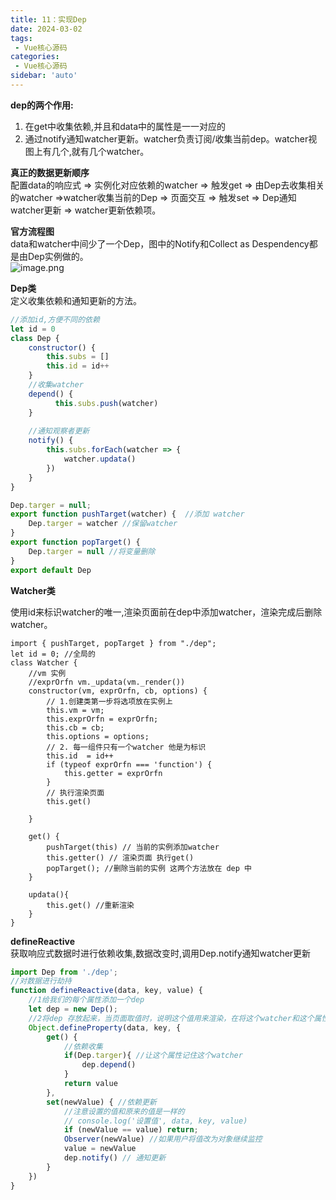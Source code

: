 ```yaml
---
title: 11：实现Dep
date: 2024-03-02 
tags:
 - Vue核心源码
categories:
 - Vue核心源码
sidebar: 'auto'
---
```

**dep的两个作用:**
1. 在get中收集依赖,并且和data中的属性是一一对应的   
2. 通过notify通知watcher更新。watcher负责订阅/收集当前dep。watcher视图上有几个,就有几个watcher。  

**真正的数据更新顺序**  
配置data的响应式 => 实例化对应依赖的watcher => 触发get => 由Dep去收集相关的watcher =>watcher收集当前的Dep => 页面交互 => 触发set => Dep通知watcher更新 => watcher更新依赖项。  

**官方流程图**  
data和watcher中间少了一个Dep，图中的Notify和Collect as Despendency都是由Dep实例做的。  
![image.png](/vuecode/dep-watcher.png)  

**Dep类**  
定义收集依赖和通知更新的方法。
``` js
//添加id,方便不同的依赖
let id = 0
class Dep {
    constructor() {
        this.subs = []
        this.id = id++
    }
    //收集watcher 
    depend() {
          this.subs.push(watcher)
    }
  
    //通知观察者更新
    notify() {
        this.subs.forEach(watcher => {
            watcher.updata()
        })
    }
}

Dep.targer = null;
export function pushTarget(watcher) {  //添加 watcher
    Dep.targer = watcher //保留watcher
}
export function popTarget() {
    Dep.targer = null //将变量删除
}
export default Dep

```  
**Watcher类**

使用id来标识watcher的唯一,渲染页面前在dep中添加watcher，渲染完成后删除watcher。
``` js{23-25}
import { pushTarget, popTarget } from "./dep";
let id = 0; //全局的
class Watcher {
    //vm 实例
    //exprOrfn vm._updata(vm._render()) 
    constructor(vm, exprOrfn, cb, options) {
        // 1.创建类第一步将选项放在实例上
        this.vm = vm;
        this.exprOrfn = exprOrfn;
        this.cb = cb;
        this.options = options;
        // 2. 每一组件只有一个watcher 他是为标识
        this.id  = id++
        if (typeof exprOrfn === 'function') {
            this.getter = exprOrfn
        }
        // 执行渲染页面
        this.get()
      
    }   

    get() {
        pushTarget(this) // 当前的实例添加watcher
        this.getter() // 渲染页面 执行get()
        popTarget(); //删除当前的实例 这两个方法放在 dep 中
    }
  
    updata(){
        this.get() //重新渲染
    }
}
```  
**defineReactive**  
获取响应式数据时进行依赖收集,数据改变时,调用Dep.notify通知watcher更新
``` js {11,21}
import Dep from './dep';
//对数据进行劫持
function defineReactive(data, key, value) {
    //1给我们的每个属性添加一个dep
    let dep = new Dep();
    //2将dep 存放起来，当页面取值时，说明这个值用来渲染，在将这个watcher和这个属性对应起来
    Object.defineProperty(data, key, {
        get() { 
            //依赖收集
            if(Dep.targer){ //让这个属性记住这个watcher
                dep.depend()
            }
            return value
        },
        set(newValue) { //依赖更新
            //注意设置的值和原来的值是一样的
            // console.log('设置值', data, key, value)
            if (newValue == value) return;
            Observer(newValue) //如果用户将值改为对象继续监控
            value = newValue
            dep.notify() // 通知更新
        }
    })
}
```






